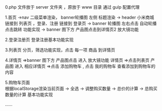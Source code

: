 0.php 文件放于 server 文件夹 ，原放于 www 目录 通过 gulp 配置代理

1.首页 
     ->nav 二级菜单渲染， banner轮播图 左侧 标题渲染
     -> header 小米商城 链接到 列表页 ，登录、注册 链接到 登录页 
     -> banner 轮播图 左右点击 自动轮播 点击跳转 功能实现
     -> banner 图下方 产品图点击到详情页2 放大镜功能

2.登录注册页 登录注册基本功能实现

3.列表页 分页，筛选功能实现，点击 每一项 商品 到详情页

4.详情页 
    =>banner 图下方 产品图点击 进入 放大镜功能 详情页
    =>点击列表页 产品图 进入 相应详情页
    =>点击 添加购物车 , 点击 我的购物车 查看添加到购物车的内容

5.购物车页面  
    根据localStorage渲染当前页面 
    -> 全选
    -> 调整购买数量
    -> 总价的计算
    -> 总购买数量的计算
    基本功能实现

......